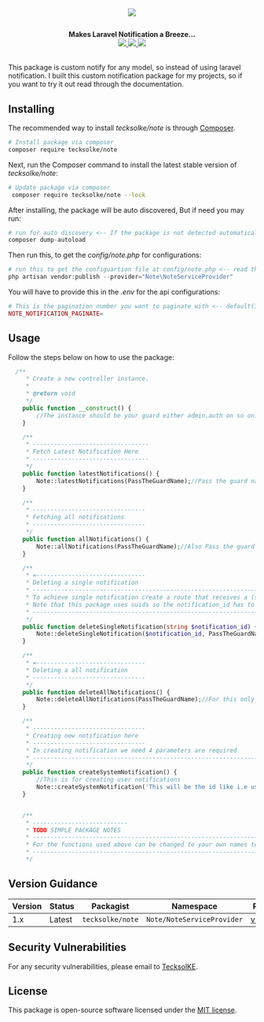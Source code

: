 # <p align="center"><a href="#" target="_blank"><img src="https://tecksol.co.ke/image/logo.png"></a></p>

<p align="center">
  <b>Makes Laravel Notification a Breeze...</b><br>
  <a href="https://github.com/dev-tecksolke/note/issues">
  <img src="https://img.shields.io/github/issues/dev-tecksolke/note">
  </a>
  <a href="https://github.com/dev-tecksolke/note/network/members">
  <img src="https://img.shields.io/github/forks/dev-tecksolke/note">
  </a>
  <a href="https://github.com/dev-tecksolke/note/stargazers">
  <img src="https://img.shields.io/github/stars/dev-tecksolke/note">
  </a>
  <br><br>
</p>

This package is custom notify for any model, so instead of using laravel notification. I built this custom notification package for my projects, so if you want to try it out read through the documentation.

## Installing

The recommended way to install *tecksolke/note* is through
[Composer](http://getcomposer.org).

```bash
# Install package via composer
composer require tecksolke/note
```

Next, run the Composer command to install the latest stable version of *tecksolke/note*:

```bash
# Update package via composer
 composer require tecksolke/note --lock
```

After installing, the package will be auto discovered, But if need you may run:

```php
# run for auto discovery <-- If the package is not detected automatically -->
composer dump-autoload
```

Then run this, to get the *config/note.php* for configurations:

```php
# run this to get the configuartion file at config/note.php <-- read through it -->
php artisan vendor:publish --provider="Note\NoteServiceProvider"
```

You will have to provide this in the *.env* for the api configurations:

```php
# This is the pagination number you want to paginate with <-- default(10) -->
NOTE_NOTIFICATION_PAGINATE=
```
## Usage
Follow the steps below on how to use the package:

```php
  /**
     * Create a new controller instance.
     *
     * @return void
     */
    public function __construct() {
        //The instance should be your guard either admin,auth on so on.
    }

    /**
     * ---------------------------------
     * Fetch Latest Notification Here
     * ---------------------------------
     */
    public function latestNotifications() {
        Note::latestNotifications(PassTheGuardName);//Pass the guard name.
    }

    /**
     * --------------------------------
     * Fetching all notifications
     * --------------------------------
     */
    public function allNotifications() {
        Note::allNotifications(PassTheGuardName);//Also Pass the guard name.
    }

    /**
     * =-------------------------------
     * Deleting a single notification
     * ------------------------------------------------------------------------------
     * To achieve single notification create a route that receives a (string) notification_id
     * Note that this package uses uuids so the notification_id has to be a string
     * ----------------------------------------------------------------------------------------
     */
    public function deleteSingleNotification(string $notification_id) {
        Note::deleteSingleNotification($notification_id, PassTheGuardName);//Pass id and guardName.
    }

    /**
     * =-------------------------------
     * Deleting a all notification
     * --------------------------------
     */
    public function deleteAllNotifications() {
        Note::deleteAllNotifications(PassTheGuardName);//For this only guard name is needed
    }

    /**
     * --------------------------------
     * Creating new notification here
     * --------------------------------
     * In creating notification we need 4 parameters are required
     * -------------------------------------------------------------------------------------------------------
     */
    public function createSystemNotification() {
        //This is for creating user notifications
        Note::createSystemNotification('This will be the id like i.e user id','This will be the model class i.e App\User','My Notification Subject', 'My Notification Message');
    }


    /**
     * ---------------------------
     * TODO SIMPLE PACKAGE NOTES
     * -----------------------------------------------------------------------------------------
     * For the functions used above can be changed to your own names to call the package names
     * -----------------------------------------------------------------------------------------
     */


```

## Version Guidance

| Version | Status     | Packagist           | Namespace    | Repo                |
|---------|------------|---------------------|--------------|---------------------|
| 1.x     | Latest     | `tecksolke/note` | `Note/NoteServiceProvider` | [v1.0.0](https://github.com/dev-tecksolke/note/tree/1.0)|

[tecksolke/note-1-repo]: https://github.com/dev-tecksolke/note.git

## Security Vulnerabilities
 For any security vulnerabilities, please email to [TecksolKE](mailto:client@tecksol.co.ke).

## License
 This package is open-source software licensed under the [MIT license](https://opensource.org/licenses/MIT).